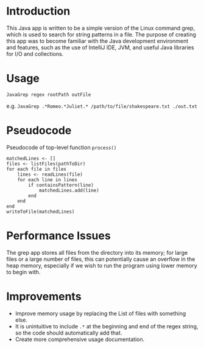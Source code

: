 # Introduction
This Java app is written to be a simple version of the Linux command grep, which is used to search for string patterns in a file. The purpose of creating this app was to become familiar with the Java development environment and features, such as the use of IntelliJ IDE, JVM, and useful Java libraries for I/O and collections.

# Usage
`JavaGrep regex rootPath outFile`

e.g. `JavaGrep .*Romeo.*Juliet.* /path/to/file/shakespeare.txt ./out.txt`

# Pseudocode
Pseudocode of top-level function `process()`
```
matchedLines <- []
files <- listFiles(pathToDir)
for each file in files
	lines <- readLines(file)
    for each line in lines
    	if containsPattern(line)
        	matchedLines.add(line)
        end
    end
end
writeToFile(matchedLines)
```

# Performance Issues
The grep app stores all files from the directory into its memory; for large files or a large number of files, this can potentially cause an overflow in the heap memory, especially if we wish to run the program using lower memory to begin with.

# Improvements
- Improve memory usage by replacing the List of files with something else.
- It is unintuitive to include `.*` at the beginning and end of the regex string, so the code should automatically add that.
- Create more comprehensive usage documentation.
